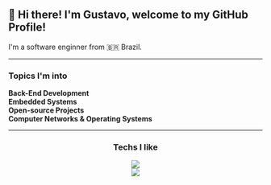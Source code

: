 ## 👋 Hi there! I'm Gustavo, welcome to my GitHub Profile!

I'm a software enginner from 🇧🇷 Brazil.

---

<div align="left">
  <h3> Topics I'm into </h3>
  <b>Back-End Development</b><br>
  <b>Embedded Systems</b><br>
  <b>Open-source Projects</b><br>
  <b>Computer Networks & Operating Systems</b><br>
</div>

---
<div align="center">
  <h3> Techs I like </h3>
</div>

<p align="center">
  <a href="https://skillicons.dev">
    <img src="https://skillicons.dev/icons?i=neovim,arch,go,rust,cpp,java,python" />
  </a><br>
  <a href="https://skillicons.dev">
    <img src="https://skillicons.dev/icons?i=postgres,mongodb,redis,docker,kubernetes,rabbitmq,kafka" />
  </a>
</p>

